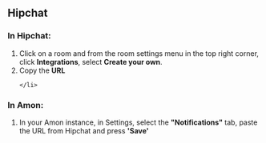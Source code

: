 
## Hipchat

<h3>In Hipchat:</h3>
<ol>
	<li>Click on a room and from the room settings menu in the top right corner, click <strong>Integrations</strong>, select  <strong>Create your own</strong>.
		<img src="/assets/img/screenshots/hipchat-step1.jpg" alt="">
	</li>
	<li>Copy the <strong>URL</strong>
		<img src="/assets/img/screenshots/hipchat-step2.jpg" alt="">
		
	</li>
</ol>

<h3>In Amon:</h3>
<ol>
	<li>In your Amon instance, in Settings, select the <strong>"Notifications"</strong> tab, 
		paste the URL from Hipchat and press <strong>'Save'</strong>
		<img src="/assets/img/screenshots/hipchat-step3.jpg" alt="">
	</li>

</ol>